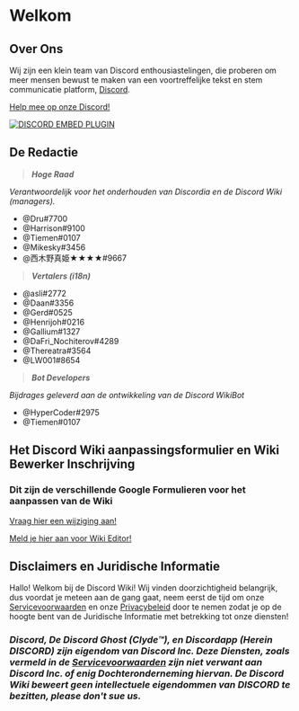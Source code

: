 <!-- TITLE: Huis -->
<!-- SUBTITLE: Welkom bij de Discord Wiki! -->

# Welkom
## Over Ons

Wij zijn een klein team van Discord enthousiastelingen, die proberen om meer mensen bewust te maken van een voortreffelijke tekst en stem communicatie platform, [Discord](https://discordapp.com).

[Help mee op onze Discord!](https://discord.gg/WHz5r3N)

<a href="https://discord.gg/WHz5r3N">![DISCORD EMBED PLUGIN](https://discordapp.com/api/guilds/268800390961561601/widget.png?style=banner2)</a>

## De Redactie
> ***Hoge Raad***

*Verantwoordelijk voor het onderhouden van Discordia en de Discord Wiki (managers).*
* @Dru#7700
* @Harrison#9100
* @Tiemen#0107
* @Mikesky#3456
* @西木野真姫★★★★#9667

> ***Vertalers (i18n)***

* @asli#2772
* @Daan#3356
* @Gerd#0525
* @Henrijoh#0216
* @Gallium#1327
* @DaFri_Nochiterov#4289
* @Thereatra#3564
* @LW001#8654

> ***Bot Developers***

*Bijdrages geleverd aan de ontwikkeling van de Discord WikiBot*
* @HyperCoder#2975
* @Tiemen#0107

## Het Discord Wiki aanpassingsformulier en Wiki Bewerker Inschrijving
### Dit zijn de verschillende Google Formulieren voor het aanpassen van de Wiki

[Vraag hier een wijziging aan!](https://goo.gl/forms/tXAUTq1uWNd5UJo43)

[Meld je hier aan voor Wiki Editor!](https://goo.gl/forms/acaEgDcB2wLvAyUs1)
## Disclaimers en Juridische Informatie
Hallo! Welkom bij de Discord Wiki! Wij vinden doorzichtigheid belangrijk, dus voordat je meteen aan de gang gaat, neem eerst de tijd om onze [Servicevoorwaarden](/terms) en onze [Privacybeleid](/privacy) door te nemen zodat je op de hoogte bent van de Juridische Informatie met betrekking tot onze diensten!

### ***Discord, De Discord Ghost (Clyde™), en Discordapp (Herein DISCORD) zijn eigendom van Discord Inc. Deze Diensten, zoals vermeld in de [Servicevoorwaarden](/terms) zijn niet verwant aan Discord Inc. of enig Dochteronderneming hiervan. De Discord Wiki beweert geen intellectuele eigendommen van DISCORD te bezitten, please don't sue us.***